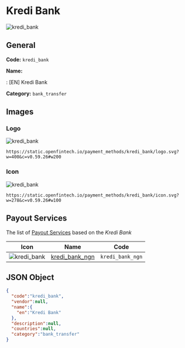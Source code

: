 
# Kredi Bank 
![kredi_bank](https://static.openfintech.io/payment_methods/kredi_bank/logo.svg?w=400&c=v0.59.26#w200)  

## General 
**Code:** `kredi_bank` 
 
**Name:** 
 
:	[EN] Kredi Bank 
 
**Category:** `bank_transfer` 
 

## Images 

### Logo 
![kredi_bank](https://static.openfintech.io/payment_methods/kredi_bank/logo.svg?w=400&c=v0.59.26#w200)  

```
https://static.openfintech.io/payment_methods/kredi_bank/logo.svg?w=400&c=v0.59.26#w200
```  

### Icon 
![kredi_bank](https://static.openfintech.io/payment_methods/kredi_bank/icon.svg?w=278&c=v0.59.26#w100)  

```
https://static.openfintech.io/payment_methods/kredi_bank/icon.svg?w=278&c=v0.59.26#w100
```  

## Payout Services 
 
The list of [Payout Services](/payout-services/) based on the _Kredi Bank_ 

|Icon|Name|Code| 
|:---:|:---:|:---:| 
|![kredi_bank](https://static.openfintech.io/payout_methods/kredi_bank/icon.svg?w=278&c=v0.59.26#w40) |[kredi_bank_ngn](/payout-services/kredi_bank_ngn/)|`kredi_bank_ngn`| 
 

## JSON Object 

```json
{
  "code":"kredi_bank",
  "vendor":null,
  "name":{
    "en":"Kredi Bank"
  },
  "description":null,
  "countries":null,
  "category":"bank_transfer"
}
```  
